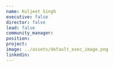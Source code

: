 ```yaml
---
name: Kuljeet Singh
executive: false
director: false
lead: false
community_manager:   
position:  
project:  
image: ../assets/default_exec_image.png
linkedin: 
---
```

